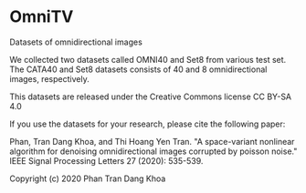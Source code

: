 # OmniTV
Datasets of omnidirectional images

We collected two datasets called OMNI40 and Set8 from various test set. The CATA40 and Set8 datasets consists of 40  and 8 omnidirectional images, respectively. 

This datasets are released under the Creative Commons license CC BY-SA 4.0

If you use the datasets for your research, please cite the following paper:

Phan, Tran Dang Khoa, and Thi Hoang Yen Tran. "A space-variant nonlinear algorithm for denoising omnidirectional images corrupted by poisson noise." IEEE Signal Processing Letters 27 (2020): 535-539.

Copyright (c) 2020 Phan Tran Dang Khoa
